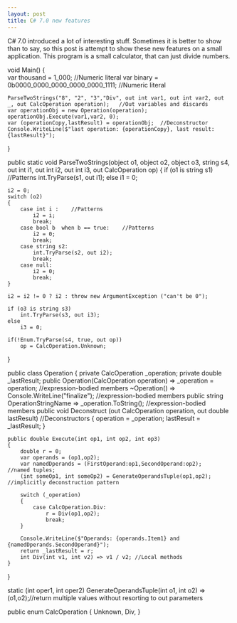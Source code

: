 ```yaml
---
layout: post
title: C# 7.0 new features
---
```


C# 7.0 introduced a lot of interesting stuff. Sometimes it is better to show than to say, so this post is attempt  to show these new features on a small application.
This program is a small calculator, that can just divide numbers.

void Main()
{	
	var thousand = 1_000;	//Numeric literal
	var binary = 0b0000_0000_0000_0000_0000_1111;	//Numeric literal
	
	ParseTwoStrings("8", "2", "3","Div", out int var1, out int var2, out _, out CalcOperation operation);	//Out variables and discards
	var operationObj = new Operation(operation);
	operationObj.Execute(var1,var2, 0);
	var (operationCopy,lastResult) = operationObj;	//Deconstructor
	Console.WriteLine($"last operation: {operationCopy}, last result:{lastResult}");
}

public static void ParseTwoStrings(object o1, object o2, object o3, string s4, out int i1, out int i2, out int i3, out CalcOperation op)
{
	if (o1 is string s1)	//Patterns
		int.TryParse(s1, out i1);
	else
		i1 = 0;

	i2 = 0;
	switch (o2)
	{
		case int i :	//Patterns
			i2 = i;
			break;
		case bool b  when b == true:	//Patterns
			i2 = 0;
			break;
		case string s2:
			int.TryParse(s2, out i2);
			break;
		case null:
			i2 = 0;
			break;
	}
	
	i2 = i2 != 0 ? i2 : throw new ArgumentException ("can't be 0");

	if (o3 is string s3)
		int.TryParse(s3, out i3);
	else
		i3 = 0;

	if(!Enum.TryParse(s4, true, out op))
		op = CalcOperation.Unknown;

}

public class Operation
{
	private CalcOperation _operation;
	private double _lastResult;
	public Operation(CalcOperation operation) => _operation = operation;	//expression-bodied members
	~Operation() => Console.WriteLine("finalize");	//expression-bodied members
	public string OperationStringName => _operation.ToString();	//expression-bodied members
	public void Deconstruct (out CalcOperation operation, out double lastResult)	//Deconstructors
	{
		operation = _operation;
		lastResult = _lastResult;
	}
	
	public double Execute(int op1, int op2, int op3)
	{
		double r = 0;		
		var operands = (op1,op2);									
		var namedDperands = (FirstOperand:op1,SecondOperand:op2);	//named tuples;
		(int someOp1, int someOp2) = GenerateOperandsTuple(op1,op2);	//implicitly deconstruction pattern
		
		switch (_operation)
		{
			case CalcOperation.Div:
				r = Div(op1,op2);
				break;
		}
		
		Console.WriteLine($"Operands: {operands.Item1} and {namedDperands.SecondOperand}");
		return _lastResult = r;
		int Div(int v1, int v2) => v1 / v2;	//Local methods
	}

}


static (int oper1, int oper2) GenerateOperandsTuple(int o1, int o2) => (o1,o2);//return multiple values without resorting to out parameters

public enum CalcOperation
{
	Unknown,
	Div,
}
